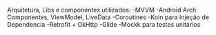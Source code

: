 ﻿Arquitetura, Libs e componentes utilizados:
-MVVM
-Android Arch Componentes, ViewModel, LiveData
-Coroutines
-Koin para Injeção de Dependencia
-Retrofit + OkHttp
-Glide
-Mockk para testes unitários